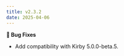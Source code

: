 ```yaml
---
title: v2.3.2
date: 2025-04-06
---
```


**🐞 Bug Fixes**

- Add compatibility with Kirby 5.0.0-beta.5.
